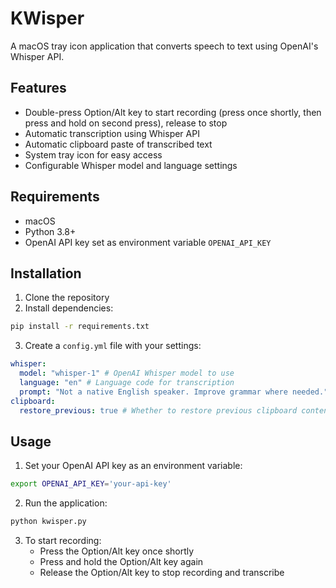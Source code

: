 # KWisper

A macOS tray icon application that converts speech to text using OpenAI's Whisper API.

## Features

- Double-press Option/Alt key to start recording (press once shortly, then press and hold on second press), release to stop
- Automatic transcription using Whisper API
- Automatic clipboard paste of transcribed text
- System tray icon for easy access
- Configurable Whisper model and language settings

## Requirements

- macOS
- Python 3.8+
- OpenAI API key set as environment variable `OPENAI_API_KEY`

## Installation

1. Clone the repository
2. Install dependencies:

```bash
pip install -r requirements.txt
```

3. Create a `config.yml` file with your settings:

```yaml
whisper:
  model: "whisper-1" # OpenAI Whisper model to use
  language: "en" # Language code for transcription
  prompt: "Not a native English speaker. Improve grammar where needed." # Optional prompt to guide transcription
clipboard:
  restore_previous: true # Whether to restore previous clipboard content after pasting transcription
```

## Usage

1. Set your OpenAI API key as an environment variable:

```bash
export OPENAI_API_KEY='your-api-key'
```

2. Run the application:

```bash
python kwisper.py
```

3. To start recording:
   - Press the Option/Alt key once shortly
   - Press and hold the Option/Alt key again
   - Release the Option/Alt key to stop recording and transcribe
